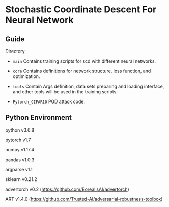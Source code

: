 Stochastic Coordinate Descent For Neural Network
=

Guide
-
Directory
-  `main` Contains training scripts for scd with different neural networks.

- `core` Contains definitions for network structure, loss function, and optimization.

- `tools` Contain Args definition, data sets preparing and loading interface, and other
tools will be used in the training scripts.

- `Pytorch_CIFAR10` PGD attack code.

Python Environment
-

python v3.6.8

pytorch v1.7

numpy v1.17.4

pandas v1.0.3

argparse v1.1

sklearn v0.21.2

advertorch v0.2 (https://github.com/BorealisAI/advertorch)

ART v1.4.0 (https://github.com/Trusted-AI/adversarial-robustness-toolbox)
